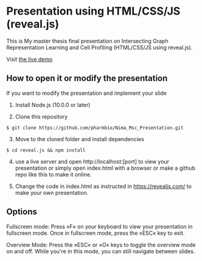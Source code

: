 # Presentation using HTML/CSS/JS (reveal.js)

This is My master thesis final presentation on Intersecting Graph Representation Learning and Cell Profiling (HTML/CSS/JS using reveal.js).

Visit [the live demo](https://pharmbio.github.io/Nima_Msc_Presentation/)

## How to open it or modify the presentation

If you want to modify the presentation and implement your slide

1. Install Node.js (10.0.0 or later)
   
2. Clone this repository
   
```shell script
$ git clone https://github.com/pharmbio/Nima_Msc_Presentation.git
```
3. Move to the cloned folder and install dependencies
   
```shell script
$ cd reveal.js && npm install
```

4. use a live server and open http://localhost:[port] to view your presentation or simply open index.html with a browser or make a github repo like this to make it online.

5. Change the code in index.html as instructed in https://revealjs.com/ to make your own presentation.


## Options

Fullscreen mode:  Press »F« on your keyboard to view your presentation in fullscreen mode. Once in fullscreen mode, press the »ESC« key to exit.

Overview Mode: Press the »ESC« or »O« keys to toggle the overview mode on and off. While you're in this mode, you can still navigate between slides.

